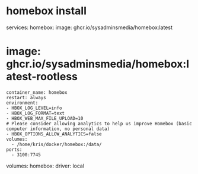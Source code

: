 # homebox install

services:
  homebox:
    image: ghcr.io/sysadminsmedia/homebox:latest
#   image: ghcr.io/sysadminsmedia/homebox:latest-rootless
    container_name: homebox
    restart: always
    environment:
    - HBOX_LOG_LEVEL=info
    - HBOX_LOG_FORMAT=text
    - HBOX_WEB_MAX_FILE_UPLOAD=10
    # Please consider allowing analytics to help us improve Homebox (basic computer information, no personal data)
    - HBOX_OPTIONS_ALLOW_ANALYTICS=false
    volumes:
      - /home/kris/docker/homebox:/data/
    ports:
      - 3100:7745

volumes:
   homebox:
     driver: local

